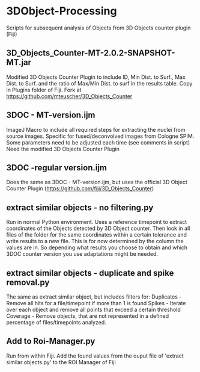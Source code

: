 # 3DObject-Processing
Scripts for subsequent analysis of Objects from 3D Objects counter plugin (Fiji)

## 3D_Objects_Counter-MT-2.0.2-SNAPSHOT-MT.jar
Modified 3D Objects Counter Plugin to include ID, Min Dist. to Surf., Max Dist. to Surf. and the ratio of Max/Min Dist. to surf in the results table. Copy in Plugins folder of Fiji. Fork at https://github.com/mteuscher/3D_Objects_Counter

## 3DOC - MT-version.ijm
ImageJ Macro to include all required steps for extracting the nuclei from source images. Specific for fused/deconvolved images from Cologne SPIM. Some parameters need to be adjusted each time (see comments in script)
Need the modified 3D Objects Counter Plugin

## 3DOC -regular version.ijm
Does the same as 3DOC - MT-version.ijm, but uses the official 3D Object Counter Plugin (https://github.com/fiji/3D_Objects_Counter)

## extract similar objects - no filtering.py
Run in normal Python environment. Uses a reference timepoint to extract coordinates of the Objects detected by 3D Object counter. Then look in all files of the folder for the same coordinates within a certain tolerance and write results to a new file. This is for now determined by the column the values are in. So depending what results you choose to obtain and which 3DOC counter version you use adaptations might be needed.

## extract similar objects - duplicate and spike removal.py
The same as extract similar object, but includes filters for:
Duplicates - Remove all hits for a file/timepoint if more than 1 is found
Spikes - Iterate over each object and remove all points that exceed a certain threshold
Coverage -  Remove objects, that are not represented in a defined percentage of files/timepoints analyzed.

## Add to Roi-Manager.py
Run from within Fiji. Add the found values from the ouput file of 'extract similar objects.py' to the ROI Manager of Fiji
